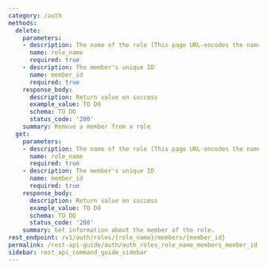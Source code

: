```yaml
---
category: /auth
methods:
  delete:
    parameters:
    - description: The name of the role (This page URL-encodes the name for you)
      name: role_name
      required: true
    - description: The member's unique ID
      name: member_id
      required: true
    response_body:
      description: Return value on success
      example_value: TO DO
      schema: TO DO
      status_code: '200'
    summary: Remove a member from a role
  get:
    parameters:
    - description: The name of the role (This page URL-encodes the name for you)
      name: role_name
      required: true
    - description: The member's unique ID
      name: member_id
      required: true
    response_body:
      description: Return value on success
      example_value: TO DO
      schema: TO DO
      status_code: '200'
    summary: Get information about the member of the role.
rest_endpoint: /v1/auth/roles/{role_name}/members/{member_id}
permalink: /rest-api-guide/auth/auth_roles_role_name_members_member_id.html
sidebar: rest_api_command_guide_sidebar
---
```

